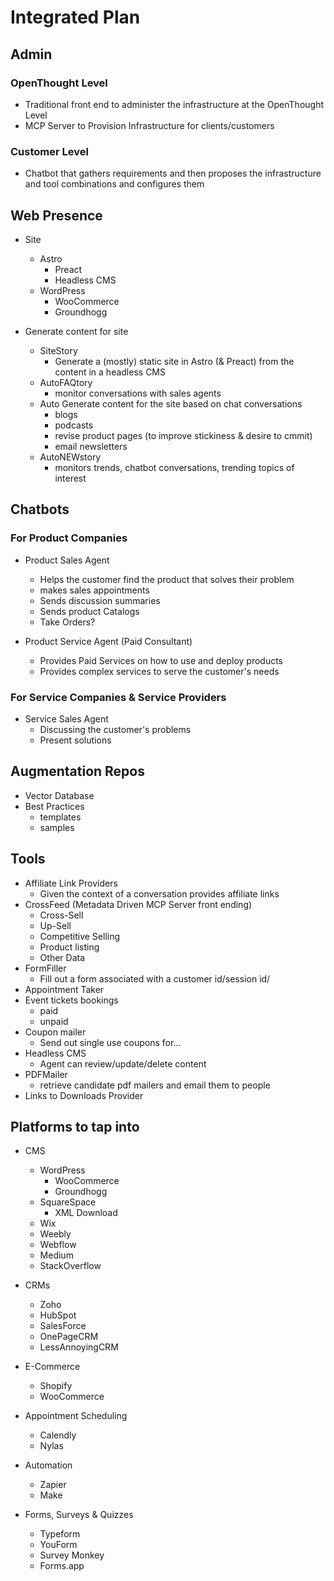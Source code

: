 <!--
Copyright (c) 2025 Ape4, Inc. All rights reserved.
Unauthorized copying of this file is strictly prohibited.
-->

# Integrated Plan

## Admin

### OpenThought Level
- Traditional front end to administer the infrastructure at the OpenThought Level
- MCP Server to Provision Infrastructure for clients/customers

### Customer Level
- Chatbot that gathers requirements and then proposes the infrastructure and tool combinations and configures them

## Web Presence

- Site
    - Astro 
        - Preact
        - Headless CMS
    - WordPress
        - WooCommerce
        - Groundhogg
 
- Generate content for site
    - SiteStory
        - Generate a (mostly) static site in Astro (& Preact) from the content in a headless CMS
    - AutoFAQtory
        - monitor conversations with sales agents
    - Auto Generate content for the site based on chat conversations
        - blogs
        - podcasts
        - revise product pages (to improve stickiness & desire to cmmit)
        - email newsletters
    - AutoNEWstory
        - monitors trends, chatbot conversations, trending topics of interest

## Chatbots

### For Product Companies

- Product Sales Agent 
    - Helps the customer find the product that solves their problem
    - makes sales appointments
    - Sends discussion summaries
    - Sends product Catalogs
    - Take Orders?

- Product Service Agent (Paid Consultant)
    - Provides Paid Services on how to use and deploy products
    - Provides complex services to serve the customer's needs

### For Service Companies & Service Providers

- Service Sales Agent
    - Discussing the customer's problems
    - Present solutions

## Augmentation Repos
- Vector Database
- Best Practices
    - templates
    - samples

## Tools

- Affiliate Link Providers
    - Given the context of a conversation provides affiliate links
- CrossFeed (Metadata Driven MCP Server front ending)
    - Cross-Sell
    - Up-Sell
    - Competitive Selling
    - Product listing
    - Other Data
- FormFiller
    - Fill out a form associated with a customer id/session id/
- Appointment Taker
- Event tickets bookings
    - paid
    - unpaid
- Coupon mailer
    - Send out single use coupons for...
- Headless CMS
    - Agent can review/update/delete content
- PDFMailer
    - retrieve candidate pdf mailers and email them to people
- Links to Downloads Provider

## Platforms to tap into
- CMS
    - WordPress
        - WooCommerce
        - Groundhogg
    - SquareSpace
        - XML Download
    - Wix
    - Weebly
    - Webflow
    - Medium
    - StackOverflow

- CRMs
    - Zoho
    - HubSpot
    - SalesForce
    - OnePageCRM
    - LessAnnoyingCRM

- E-Commerce
    - Shopify
    - WooCommerce

- Appointment Scheduling
    - Calendly
    - Nylas

- Automation
    - Zapier
    - Make

- Forms, Surveys & Quizzes
    - Typeform
    - YouForm
    - Survey Monkey
    - Forms.app